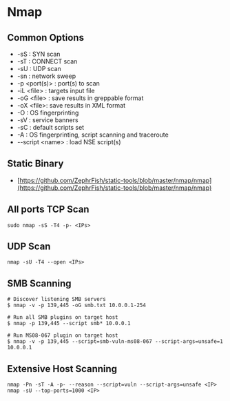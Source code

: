 # Nmap

## Common Options

* \-sS : SYN scan
* \-sT : CONNECT scan
* \-sU : UDP scan
* \-sn : network sweep
* \-p \<port(s)> : port(s) to scan
* \-iL \<file> : targets input file
* \-oG \<file> : save results in greppable format
* \-oX \<file>: save results in XML format
* \-O : OS fingerprinting
* \-sV : service banners
* \-sC : default scripts set
* \-A : OS fingerprinting, script scanning and traceroute
* \--script \<name> : load NSE script(s)

## Static Binary

* [https://github.com/ZephrFish/static-tools/blob/master/nmap/nmap](https://github.com/ZephrFish/static-tools/blob/master/nmap/nmap)

## All ports TCP Scan

```
sudo nmap -sS -T4 -p- <IPs>
```

## UDP Scan

```
nmap -sU -T4 --open <IPs>
```

## SMB Scanning

```
# Discover listening SMB servers
$ nmap -v -p 139,445 -oG smb.txt 10.0.0.1-254

# Run all SMB plugins on target host
$ nmap -p 139,445 --script smb* 10.0.0.1

# Run MS08-067 plugin on target host
$ nmap -v -p 139,445 --script=smb-vuln-ms08-067 --script-args=unsafe=1 10.0.0.1
```

## Extensive Host Scanning

```
nmap -Pn -sT -A -p- --reason --script=vuln --script-args=unsafe <IP>
nmap -sU --top-ports=1000 <IP>
```
